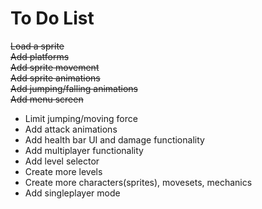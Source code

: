 # To Do List  
~~Load a sprite~~  
~~Add platforms~~  
~~Add sprite movement~~  
~~Add sprite animations~~  
~~Add jumping/falling animations~~  
~~Add menu screen~~  
* Limit jumping/moving force  
* Add attack animations  
* Add health bar UI and damage functionality  
* Add multiplayer functionality  
* Add level selector  
* Create more levels  
* Create more characters(sprites), movesets, mechanics  
* Add singleplayer mode  
